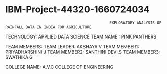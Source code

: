 # IBM-Project-44320-1660724034
                                                  EXPLORATORY ANALYSIS OF RAINFALL DATA IN INDIA FOR AGRICULTURE
  
  TECHNOLOGY: APPLIED DATA SCIENCE
  TEAM NAME : PINK PANTHERS
  
  TEAM MEMBERS:
  TEAM LEADER:     AKSHAYA.V
  TEAM MEMBER1:    PRIYADHARSHINI.J
  TEAM MEMBER2:    SANTHINI DEVI.S
  TEAM MEMBER3:    SWATHIKA.G
  
  COLLEGE NAME: A.V.C COLLEGE OF ENGINEERING
